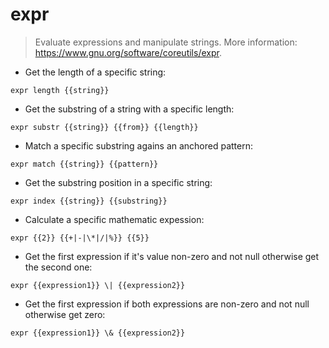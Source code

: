 # expr

> Evaluate expressions and manipulate strings.
> More information: <https://www.gnu.org/software/coreutils/expr>.

- Get the length of a specific string:

`expr length {{string}}`

- Get the substring of a string with a specific length:

`expr substr {{string}} {{from}} {{length}}`

- Match a specific substring agains an anchored pattern:

`expr match {{string}} {{pattern}}`

- Get the substring position in a specific string:

`expr index {{string}} {{substring}}`

- Calculate a specific mathematic expession:

`expr {{2}} {{+|-|\*|/|%}} {{5}}`

- Get the first expression if it's value non-zero and not null otherwise get the second one:

`expr {{expression1}} \| {{expression2}}`

- Get the first expression if both expressions are non-zero and not null otherwise get zero:

`expr {{expression1}} \& {{expression2}}`
